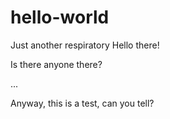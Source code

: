 # hello-world
Just another respiratory
Hello there!

Is there anyone there?

...

Anyway, this is a test, can you tell?
